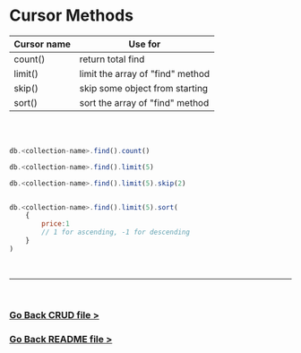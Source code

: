 # Cursor Methods

| Cursor name | Use for                          |
| ----------- | -------------------------------- |
| count()     | return total find                |
| limit()     | limit the array of "find" method |
| skip()      | skip some object from starting   |
| sort()      | sort the array of "find" method  |

<br />
<br />

```js
db.<collection-name>.find().count()

db.<collection-name>.find().limit(5)

db.<collection-name>.find().limit(5).skip(2)


db.<collection-name>.find().limit(5).sort(
    {
        price:1
        // 1 for ascending, -1 for descending
    }
)
```

<br />
<hr />
<br />

### [Go Back CRUD file >](./CRUD.md)

### [Go Back README file >](./README.md)
